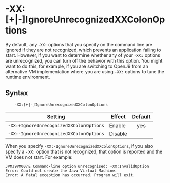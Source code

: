 <!--
* Copyright (c) 2017, 2019 IBM Corp. and others
*
* This program and the accompanying materials are made
* available under the terms of the Eclipse Public License 2.0
* which accompanies this distribution and is available at
* https://www.eclipse.org/legal/epl-2.0/ or the Apache
* License, Version 2.0 which accompanies this distribution and
* is available at https://www.apache.org/licenses/LICENSE-2.0.
*
* This Source Code may also be made available under the
* following Secondary Licenses when the conditions for such
* availability set forth in the Eclipse Public License, v. 2.0
* are satisfied: GNU General Public License, version 2 with
* the GNU Classpath Exception [1] and GNU General Public
* License, version 2 with the OpenJDK Assembly Exception [2].
*
* [1] https://www.gnu.org/software/classpath/license.html
* [2] http://openjdk.java.net/legal/assembly-exception.html
*
* SPDX-License-Identifier: EPL-2.0 OR Apache-2.0 OR GPL-2.0 WITH
* Classpath-exception-2.0 OR LicenseRef-GPL-2.0 WITH Assembly-exception
-->

# -XX:\[+|-\]IgnoreUnrecognizedXXColonOptions

By default, any `-XX:` options that you specify on the command line are ignored if they are not recognized, which prevents an application failing to start. However, if you want to determine whether any of your `-XX:` options are unrecognized, you can turn off the behavior with this option. You might want to do this, for example, if you are switching to OpenJ9 from an alternative VM implementation where you are using `-XX:` options to tune the
runtime environment.

## Syntax

        -XX:[+|-]IgnoreUnrecognizedXXColonOptions

| Setting                            | Effect  | Default                                                                            |
|------------------------------------|---------|:----------------------------------------------------------------------------------:|
| `-XX:+IgnoreUnrecognizedXXColonOptions` | Enable  | <i class="fa fa-check" aria-hidden="true"></i><span class="sr-only">yes</span> |
| `-XX:-IgnoreUnrecognizedXXColonOptions` | Disable |                                                                               |

When you specify `-XX:-IgnoreUnrecognizedXXColonOptions`, if you also specify a `-XX:` option that is not recognized, that option is reported and the VM does not start. For example:

```
JVMJ9VM007E Command-line option unrecognised: -XX:InvalidOption
Error: Could not create the Java Virtual Machine.
Error: A fatal exception has occurred. Program will exit.
```


<!-- ==== END OF TOPIC ==== xxignoreunrecognizedxxcolonoptions.md ==== -->
